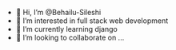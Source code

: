 - 👋 Hi, I’m @Behailu-Sileshi
- 👀 I’m interested in full stack web development
- 🌱 I’m currently learning django
- 💞️ I’m looking to collaborate on ...
<!-- 📫 How to reach me ...
- 😄 Pronouns: ...
- ⚡ Fun fact: ...

Behailu-Sileshi/Behailu-Sileshi is a ✨ special ✨ repository because its `README.md` (this file) appears on your GitHub profile.
You can click the Preview link to take a look at your changes.
--->
